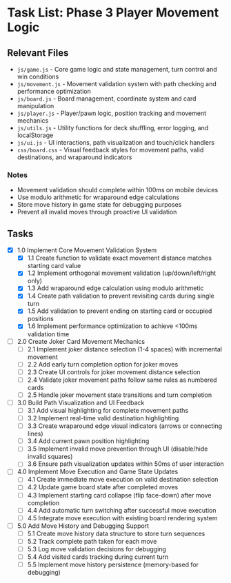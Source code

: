 # Task List: Phase 3 Player Movement Logic

## Relevant Files

- `js/game.js` - Core game logic and state management, turn control and win conditions
- `js/movement.js` - Movement validation system with path checking and performance optimization  
- `js/board.js` - Board management, coordinate system and card manipulation
- `js/player.js` - Player/pawn logic, position tracking and movement mechanics
- `js/utils.js` - Utility functions for deck shuffling, error logging, and localStorage
- `js/ui.js` - UI interactions, path visualization and touch/click handlers
- `css/board.css` - Visual feedback styles for movement paths, valid destinations, and wraparound indicators

### Notes

- Movement validation should complete within 100ms on mobile devices
- Use modulo arithmetic for wraparound edge calculations
- Store move history in game state for debugging purposes
- Prevent all invalid moves through proactive UI validation

## Tasks

- [x] 1.0 Implement Core Movement Validation System
  - [x] 1.1 Create function to validate exact movement distance matches starting card value
  - [x] 1.2 Implement orthogonal movement validation (up/down/left/right only)
  - [x] 1.3 Add wraparound edge calculation using modulo arithmetic
  - [x] 1.4 Create path validation to prevent revisiting cards during single turn
  - [x] 1.5 Add validation to prevent ending on starting card or occupied positions
  - [x] 1.6 Implement performance optimization to achieve <100ms validation time

- [ ] 2.0 Create Joker Card Movement Mechanics
  - [ ] 2.1 Implement joker distance selection (1-4 spaces) with incremental movement
  - [ ] 2.2 Add early turn completion option for joker moves
  - [ ] 2.3 Create UI controls for joker movement distance selection
  - [ ] 2.4 Validate joker movement paths follow same rules as numbered cards
  - [ ] 2.5 Handle joker movement state transitions and turn completion

- [ ] 3.0 Build Path Visualization and UI Feedback
  - [ ] 3.1 Add visual highlighting for complete movement paths
  - [ ] 3.2 Implement real-time valid destination highlighting
  - [ ] 3.3 Create wraparound edge visual indicators (arrows or connecting lines)
  - [ ] 3.4 Add current pawn position highlighting
  - [ ] 3.5 Implement invalid move prevention through UI (disable/hide invalid squares)
  - [ ] 3.6 Ensure path visualization updates within 50ms of user interaction

- [ ] 4.0 Implement Move Execution and Game State Updates
  - [ ] 4.1 Create immediate move execution on valid destination selection
  - [ ] 4.2 Update game board state after completed moves
  - [ ] 4.3 Implement starting card collapse (flip face-down) after move completion
  - [ ] 4.4 Add automatic turn switching after successful move execution
  - [ ] 4.5 Integrate move execution with existing board rendering system

- [ ] 5.0 Add Move History and Debugging Support
  - [ ] 5.1 Create move history data structure to store turn sequences
  - [ ] 5.2 Track complete path taken for each move
  - [ ] 5.3 Log move validation decisions for debugging
  - [ ] 5.4 Add visited cards tracking during current turn
  - [ ] 5.5 Implement move history persistence (memory-based for debugging)